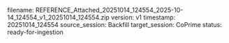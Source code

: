filename: REFERENCE_Attached_20251014_124554_2025-10-14_124554_v1_20251014_124554.zip
version: v1
timestamp: 20251014_124554
source_session: Backfill
target_session: CoPrime
status: ready-for-ingestion
